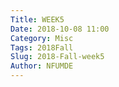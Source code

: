 ```yaml
---
Title: WEEK5
Date: 2018-10-08 11:00
Category: Misc
Tags: 2018Fall
Slug: 2018-Fall-week5
Author: NFUMDE
---
```




<!-- PELICAN_END_SUMMARY -->

